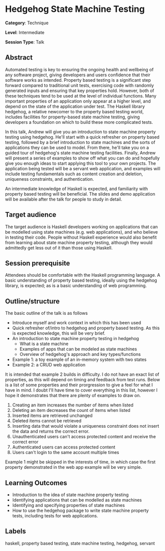# Hedgehog State Machine Testing

**Category**: Technique

**Level**: Intermediate

**Session Type**: Talk

## Abstract

Automated testing is key to ensuring the ongoing health and wellbeing of any software project,
giving developers and users confidence that their software works as intended. Property based testing
is a significant step forward compared to traditional unit tests, exercising code with randomly
generated inputs and ensuring that key properties hold. However, both of these techniques tend to be
used at the level of individual functions. Many important properties of an application only appear
at a higher level, and depend on the state of the application under test. The Haskell library
hedgehog, a relative newcomer to the property based testing world, includes facilities for
property-based state machine testing, giving developers a foundation on which to build these more
complicated tests.

In this talk, Andrew will give you an introduction to state machine property testing using hedgehog.
He'll start with a quick refresher on property based testing, followed by a brief introduction to
state machines and the sorts of applications they can be used to model. From there, he'll take you
on a guided tour of hedgehog's state machine testing facilities. Finally, Andrew will present a
series of examples to show off what you can do and hopefully give you enough ideas to start applying
this tool to your own projects. The application being tested will be a servant web application, and
examples will include testing fundamentals such as content creation and deletion, uniqueness
constraints, and authentication.

An intermediate knowledge of Haskell is expected, and familiarity with property based testing will
be beneficial. The slides and demo application will be available after the talk for people to study
in detail.

## Target audience

The target audience is Haskell developers working on applications that can be modelled using state
machines (e.g. web applications), and who believe in testing their code. People without Haskell
experience would also benefit from learning about state machine property testing, although they
would admittedly get less out of it than those using Haskell.

## Session prerequisite

Attendees should be comfortable with the Haskell programming language. A basic understanding of
property based testing, ideally using the hedgehog library, is expected; as is a basic understanding
of web programming.

## Outline/structure

The basic outline of the talk is as follows

- Introduce myself and work context in which this has been used
- Quick refresher of/intro to hedgehog and property based testing. As this is expected knowledge, this
  will be very brief.
- An introduction to state machine property testing in hedgehog
    + What is a state machine
    + Examples of apps that can be modeled as state machines
    + Overview of hedgehog's approach and key types/functions
- Example 1: a toy example of an in-memory system with two states
- Example 2: a CRUD web application

It is intended that example 2 builds in difficulty. I do not have an exact list of properties, as
this will depend on timing and feedback from test runs. Below is a list of some properties and their
prorgression to give a feel for what I have in mind. I doubt I'll have time to cover everything in
this list, however I hope it demonstrates that there are plenty of examples to draw on.

1. Creating an item increases the number of items when listed
1. Deleting an item decreases the count of items when listed
1. Inserted items are retrieved unchanged
1. Deleted items cannot be retrieved
1. Inserting data that would violate a uniqueness constraint does not insert the data and returns
   the correct error.
1. Unauthenticated users can't access protected content and receive the correct error
1. Authenticated users can access protected content
1. Users can't login to the same account multiple times

Example 1 might be skipped in the interests of time, in which case the first property demonstrated
in the web app example will be very simple.

## Learning Outcomes

- Introduction to the idea of state machine property testing
- Identifying applications that can be modelled as state machines
- Identifying and specifying properties of state machines
- How to use the hedgehog package to write state machine property tests, including tests for web
  applications.

## Labels

haskell, property based testing, state machine testing, hedgehog, servant
